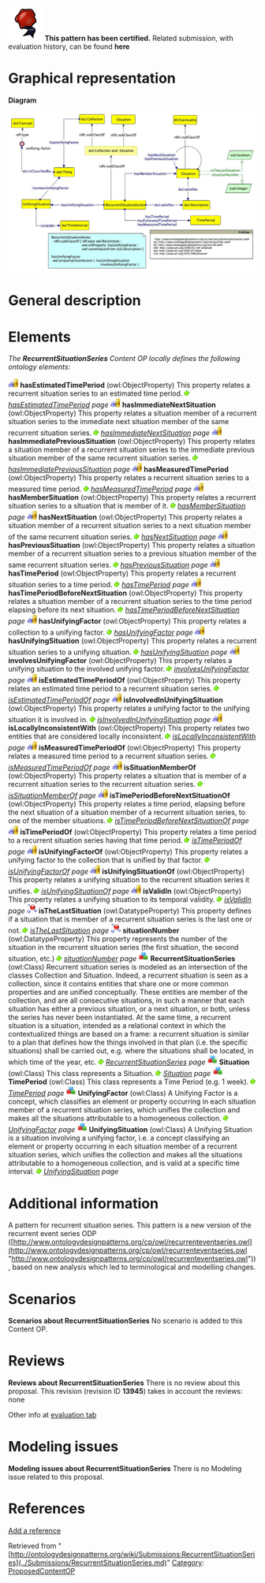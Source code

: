[![](../images/thumb/b/b5/Certified.png/70px-Certified.png)](../Image/Certified.png.md "Certified.png") __This pattern has been certified.__
Related submission, with evaluation history, can be found __here__





#  Graphical representation


__Diagram__




[![Image:Recurrent-situation-series.jpg](../images/2/28/Recurrent-situation-series.jpg)](../Image/Recurrent-situation-series.jpg.md "Image:Recurrent-situation-series.jpg")




#  General description


  




#  Elements


_The __RecurrentSituationSeries__ Content OP locally defines the following ontology elements:_



[![ObjectProperty](../images/thumb/c/c3/ObjectProperty.gif/20px-ObjectProperty.gif)](../Image/ObjectProperty.gif.md "ObjectProperty") __hasEstimatedTimePeriod__ (owl:ObjectProperty) This property relates a recurrent situation series to an estimated time period. 
 [![](../images/thumb/8/87/ArrowRight.gif/11px-ArrowRight.gif)](../Image/ArrowRight.gif.md "ArrowRight.gif") _[hasEstimatedTimePeriod](../Submissions/RecurrentSituationSeries/hasEstimatedTimePeriod.md "Submissions:RecurrentSituationSeries/hasEstimatedTimePeriod") page_
[![ObjectProperty](../images/thumb/c/c3/ObjectProperty.gif/20px-ObjectProperty.gif)](../Image/ObjectProperty.gif.md "ObjectProperty") __hasImmediateNextSituation__ (owl:ObjectProperty) This property relates a situation member of a recurrent situation series to the immediate next situation member of the same recurrent situation series. 
 [![](../images/thumb/8/87/ArrowRight.gif/11px-ArrowRight.gif)](../Image/ArrowRight.gif.md "ArrowRight.gif") _[hasImmediateNextSituation](../Submissions/RecurrentSituationSeries/hasImmediateNextSituation.md "Submissions:RecurrentSituationSeries/hasImmediateNextSituation") page_
[![ObjectProperty](../images/thumb/c/c3/ObjectProperty.gif/20px-ObjectProperty.gif)](../Image/ObjectProperty.gif.md "ObjectProperty") __hasImmediatePreviousSituation__ (owl:ObjectProperty) This property relates a situation member of a recurrent situation series to the immediate previous situation member of the same recurrent situation series. 
 [![](../images/thumb/8/87/ArrowRight.gif/11px-ArrowRight.gif)](../Image/ArrowRight.gif.md "ArrowRight.gif") _[hasImmediatePreviousSituation](../Submissions/RecurrentSituationSeries/hasImmediatePreviousSituation.md "Submissions:RecurrentSituationSeries/hasImmediatePreviousSituation") page_
[![ObjectProperty](../images/thumb/c/c3/ObjectProperty.gif/20px-ObjectProperty.gif)](../Image/ObjectProperty.gif.md "ObjectProperty") __hasMeasuredTimePeriod__ (owl:ObjectProperty) This property relates a recurrent situation series to a measured time period. 
 [![](../images/thumb/8/87/ArrowRight.gif/11px-ArrowRight.gif)](../Image/ArrowRight.gif.md "ArrowRight.gif") _[hasMeasuredTimePeriod](../Submissions/RecurrentSituationSeries/hasMeasuredTimePeriod.md "Submissions:RecurrentSituationSeries/hasMeasuredTimePeriod") page_
[![ObjectProperty](../images/thumb/c/c3/ObjectProperty.gif/20px-ObjectProperty.gif)](../Image/ObjectProperty.gif.md "ObjectProperty") __hasMemberSituation__ (owl:ObjectProperty) This property relates a recurrent situation series to a situation that is member of it. 
 [![](../images/thumb/8/87/ArrowRight.gif/11px-ArrowRight.gif)](../Image/ArrowRight.gif.md "ArrowRight.gif") _[hasMemberSituation](../Submissions/RecurrentSituationSeries/hasMemberSituation.md "Submissions:RecurrentSituationSeries/hasMemberSituation") page_
[![ObjectProperty](../images/thumb/c/c3/ObjectProperty.gif/20px-ObjectProperty.gif)](../Image/ObjectProperty.gif.md "ObjectProperty") __hasNextSituation__ (owl:ObjectProperty) This property relates a situation member of a recurrent situation series to a next situation member of the same recurrent situation series. 
 [![](../images/thumb/8/87/ArrowRight.gif/11px-ArrowRight.gif)](../Image/ArrowRight.gif.md "ArrowRight.gif") _[hasNextSituation](../Submissions/RecurrentSituationSeries/hasNextSituation.md "Submissions:RecurrentSituationSeries/hasNextSituation") page_
[![ObjectProperty](../images/thumb/c/c3/ObjectProperty.gif/20px-ObjectProperty.gif)](../Image/ObjectProperty.gif.md "ObjectProperty") __hasPreviousSituation__ (owl:ObjectProperty) This property relates a situation member of a recurrent situation series to a previous situation member of the same recurrent situation series. 
 [![](../images/thumb/8/87/ArrowRight.gif/11px-ArrowRight.gif)](../Image/ArrowRight.gif.md "ArrowRight.gif") _[hasPreviousSituation](../Submissions/RecurrentSituationSeries/hasPreviousSituation.md "Submissions:RecurrentSituationSeries/hasPreviousSituation") page_
[![ObjectProperty](../images/thumb/c/c3/ObjectProperty.gif/20px-ObjectProperty.gif)](../Image/ObjectProperty.gif.md "ObjectProperty") __hasTimePeriod__ (owl:ObjectProperty) This property relates a recurrent situation series to a time period. 
 [![](../images/thumb/8/87/ArrowRight.gif/11px-ArrowRight.gif)](../Image/ArrowRight.gif.md "ArrowRight.gif") _[hasTimePeriod](../Submissions/RecurrentSituationSeries/hasTimePeriod.md "Submissions:RecurrentSituationSeries/hasTimePeriod") page_
[![ObjectProperty](../images/thumb/c/c3/ObjectProperty.gif/20px-ObjectProperty.gif)](../Image/ObjectProperty.gif.md "ObjectProperty") __hasTimePeriodBeforeNextSituation__ (owl:ObjectProperty) This property relates a situation member of a recurrent situation series to the time period elapsing before its next situation. 
 [![](../images/thumb/8/87/ArrowRight.gif/11px-ArrowRight.gif)](../Image/ArrowRight.gif.md "ArrowRight.gif") _[hasTimePeriodBeforeNextSituation](../Submissions/RecurrentSituationSeries/hasTimePeriodBeforeNextSituation.md "Submissions:RecurrentSituationSeries/hasTimePeriodBeforeNextSituation") page_
[![ObjectProperty](../images/thumb/c/c3/ObjectProperty.gif/20px-ObjectProperty.gif)](../Image/ObjectProperty.gif.md "ObjectProperty") __hasUnifyingFactor__ (owl:ObjectProperty) This property relates a collection to a unifying factor. 
 [![](../images/thumb/8/87/ArrowRight.gif/11px-ArrowRight.gif)](../Image/ArrowRight.gif.md "ArrowRight.gif") _[hasUnifyingFactor](../Submissions/RecurrentSituationSeries/hasUnifyingFactor.md "Submissions:RecurrentSituationSeries/hasUnifyingFactor") page_
[![ObjectProperty](../images/thumb/c/c3/ObjectProperty.gif/20px-ObjectProperty.gif)](../Image/ObjectProperty.gif.md "ObjectProperty") __hasUnifyingSituation__ (owl:ObjectProperty) This property relates a recurrent situation series to a unifying situation. 
 [![](../images/thumb/8/87/ArrowRight.gif/11px-ArrowRight.gif)](../Image/ArrowRight.gif.md "ArrowRight.gif") _[hasUnifyingSituation](../Submissions/RecurrentSituationSeries/hasUnifyingSituation.md "Submissions:RecurrentSituationSeries/hasUnifyingSituation") page_
[![ObjectProperty](../images/thumb/c/c3/ObjectProperty.gif/20px-ObjectProperty.gif)](../Image/ObjectProperty.gif.md "ObjectProperty") __involvesUnifyingFactor__ (owl:ObjectProperty) This property relates a unifying situation to the involved unifying factor. 
 [![](../images/thumb/8/87/ArrowRight.gif/11px-ArrowRight.gif)](../Image/ArrowRight.gif.md "ArrowRight.gif") _[involvesUnifyingFactor](../Submissions/RecurrentSituationSeries/involvesUnifyingFactor.md "Submissions:RecurrentSituationSeries/involvesUnifyingFactor") page_
[![ObjectProperty](../images/thumb/c/c3/ObjectProperty.gif/20px-ObjectProperty.gif)](../Image/ObjectProperty.gif.md "ObjectProperty") __isEstimatedTimePeriodOf__ (owl:ObjectProperty) This property relates an estimated time period to a recurrent situation series. 
 [![](../images/thumb/8/87/ArrowRight.gif/11px-ArrowRight.gif)](../Image/ArrowRight.gif.md "ArrowRight.gif") _[isEstimatedTimePeriodOf](../Submissions/RecurrentSituationSeries/isEstimatedTimePeriodOf.md "Submissions:RecurrentSituationSeries/isEstimatedTimePeriodOf") page_
[![ObjectProperty](../images/thumb/c/c3/ObjectProperty.gif/20px-ObjectProperty.gif)](../Image/ObjectProperty.gif.md "ObjectProperty") __isInvolvedInUnifyingSituation__ (owl:ObjectProperty) This property relates a unifying factor to the unifying situation it is involved in. 
 [![](../images/thumb/8/87/ArrowRight.gif/11px-ArrowRight.gif)](../Image/ArrowRight.gif.md "ArrowRight.gif") _[isInvolvedInUnifyingSituation](../Submissions/RecurrentSituationSeries/isInvolvedInUnifyingSituation.md "Submissions:RecurrentSituationSeries/isInvolvedInUnifyingSituation") page_
[![ObjectProperty](../images/thumb/c/c3/ObjectProperty.gif/20px-ObjectProperty.gif)](../Image/ObjectProperty.gif.md "ObjectProperty") __isLocallyInconsistentWith__ (owl:ObjectProperty) This property relates two entities that are considered locally inconsistent. 
 [![](../images/thumb/8/87/ArrowRight.gif/11px-ArrowRight.gif)](../Image/ArrowRight.gif.md "ArrowRight.gif") _[isLocallyInconsistentWith](../Submissions/RecurrentSituationSeries/isLocallyInconsistentWith.md "Submissions:RecurrentSituationSeries/isLocallyInconsistentWith") page_
[![ObjectProperty](../images/thumb/c/c3/ObjectProperty.gif/20px-ObjectProperty.gif)](../Image/ObjectProperty.gif.md "ObjectProperty") __isMeasuredTimePeriodOf__ (owl:ObjectProperty) This property relates a measured time period to a recurrent situation series. 
 [![](../images/thumb/8/87/ArrowRight.gif/11px-ArrowRight.gif)](../Image/ArrowRight.gif.md "ArrowRight.gif") _[isMeasuredTimePeriodOf](../Submissions/RecurrentSituationSeries/isMeasuredTimePeriodOf.md "Submissions:RecurrentSituationSeries/isMeasuredTimePeriodOf") page_
[![ObjectProperty](../images/thumb/c/c3/ObjectProperty.gif/20px-ObjectProperty.gif)](../Image/ObjectProperty.gif.md "ObjectProperty") __isSituationMemberOf__ (owl:ObjectProperty) This property relates a situation that is member of a recurrent situation series to the recurrent situation series. 
 [![](../images/thumb/8/87/ArrowRight.gif/11px-ArrowRight.gif)](../Image/ArrowRight.gif.md "ArrowRight.gif") _[isSituationMemberOf](../Submissions/RecurrentSituationSeries/isSituationMemberOf.md "Submissions:RecurrentSituationSeries/isSituationMemberOf") page_
[![ObjectProperty](../images/thumb/c/c3/ObjectProperty.gif/20px-ObjectProperty.gif)](../Image/ObjectProperty.gif.md "ObjectProperty") __isTimePeriodBeforeNextSituationOf__ (owl:ObjectProperty) This property relates a time period, elapsing before the next situation of a situation member of a recurrent situation series, to one of the member situations. 
 [![](../images/thumb/8/87/ArrowRight.gif/11px-ArrowRight.gif)](../Image/ArrowRight.gif.md "ArrowRight.gif") _[isTimePeriodBeforeNextSituationOf](../Submissions/RecurrentSituationSeries/isTimePeriodBeforeNextSituationOf.md "Submissions:RecurrentSituationSeries/isTimePeriodBeforeNextSituationOf") page_
[![ObjectProperty](../images/thumb/c/c3/ObjectProperty.gif/20px-ObjectProperty.gif)](../Image/ObjectProperty.gif.md "ObjectProperty") __isTimePeriodOf__ (owl:ObjectProperty) This property relates a time period to a recurrent situation series having that time period. 
 [![](../images/thumb/8/87/ArrowRight.gif/11px-ArrowRight.gif)](../Image/ArrowRight.gif.md "ArrowRight.gif") _[isTimePeriodOf](../Submissions/RecurrentSituationSeries/isTimePeriodOf.md "Submissions:RecurrentSituationSeries/isTimePeriodOf") page_
[![ObjectProperty](../images/thumb/c/c3/ObjectProperty.gif/20px-ObjectProperty.gif)](../Image/ObjectProperty.gif.md "ObjectProperty") __isUnifyingFactorOf__ (owl:ObjectProperty) This property relates a unifying factor to the collection that is unified by that factor. 
 [![](../images/thumb/8/87/ArrowRight.gif/11px-ArrowRight.gif)](../Image/ArrowRight.gif.md "ArrowRight.gif") _[isUnifyingFactorOf](../Submissions/RecurrentSituationSeries/isUnifyingFactorOf.md "Submissions:RecurrentSituationSeries/isUnifyingFactorOf") page_
[![ObjectProperty](../images/thumb/c/c3/ObjectProperty.gif/20px-ObjectProperty.gif)](../Image/ObjectProperty.gif.md "ObjectProperty") __isUnifyingSituationOf__ (owl:ObjectProperty) This property relates a unifying situation to the recurrent situation series it unifies. 
 [![](../images/thumb/8/87/ArrowRight.gif/11px-ArrowRight.gif)](../Image/ArrowRight.gif.md "ArrowRight.gif") _[isUnifyingSituationOf](../Submissions/RecurrentSituationSeries/isUnifyingSituationOf.md "Submissions:RecurrentSituationSeries/isUnifyingSituationOf") page_
[![ObjectProperty](../images/thumb/c/c3/ObjectProperty.gif/20px-ObjectProperty.gif)](../Image/ObjectProperty.gif.md "ObjectProperty") __isValidIn__ (owl:ObjectProperty) This property relates a unifying situation to its temporal validity. 
 [![](../images/thumb/8/87/ArrowRight.gif/11px-ArrowRight.gif)](../Image/ArrowRight.gif.md "ArrowRight.gif") _[isValidIn](../Submissions/RecurrentSituationSeries/isValidIn.md "Submissions:RecurrentSituationSeries/isValidIn") page_
[![DatatypeProperty](../images/thumb/a/a5/DatatypeProperty.gif/20px-DatatypeProperty.gif)](../Image/DatatypeProperty.gif.md "DatatypeProperty") __isTheLastSituation__ (owl:DatatypeProperty) This property defines if a situation that is member of a recurrent situation series is the last one or not. 
 [![](../images/thumb/8/87/ArrowRight.gif/11px-ArrowRight.gif)](../Image/ArrowRight.gif.md "ArrowRight.gif") _[isTheLastSituation](../Submissions/RecurrentSituationSeries/isTheLastSituation.md "Submissions:RecurrentSituationSeries/isTheLastSituation") page_
[![DatatypeProperty](../images/thumb/a/a5/DatatypeProperty.gif/20px-DatatypeProperty.gif)](../Image/DatatypeProperty.gif.md "DatatypeProperty") __situationNumber__ (owl:DatatypeProperty) This property represents the number of the situation in the recurrent situation series (the first situation, the second situation, etc.) 
 [![](../images/thumb/8/87/ArrowRight.gif/11px-ArrowRight.gif)](../Image/ArrowRight.gif.md "ArrowRight.gif") _[situationNumber](../Submissions/RecurrentSituationSeries/situationNumber.md "Submissions:RecurrentSituationSeries/situationNumber") page_
[![Class](../images/thumb/2/27/Class.gif/20px-Class.gif)](../Image/Class.gif.md "Class") __RecurrentSituationSeries__ (owl:Class) Recurrent situation series is modeled as an intersection of the classes Collection and Situation. Indeed, a recurrent situation is seen as a collection, since it contains entities that share one or more common properties and are unified conceptually. These entities are member of the collection, and are all consecutive situations, in such a manner that each situation has either a previous situation, or a next situation, or both, unless the series has never been instantiated. At the same time, a recurrent situation is a situation, intended as a relational context in which the contextualized things are based on a frame: a recurrent situation is similar to a plan that defines how the things involved in that plan (i.e. the specific situations) shall be carried out, e.g. where the situations shall be located, in which time of the year, etc. 
 [![](../images/thumb/8/87/ArrowRight.gif/11px-ArrowRight.gif)](../Image/ArrowRight.gif.md "ArrowRight.gif") _[RecurrentSituationSeries](../Submissions/RecurrentSituationSeries/RecurrentSituationSeries.md "Submissions:RecurrentSituationSeries/RecurrentSituationSeries") page_
[![Class](../images/thumb/2/27/Class.gif/20px-Class.gif)](../Image/Class.gif.md "Class") __Situation__ (owl:Class) This class represents a Situation. 
 [![](../images/thumb/8/87/ArrowRight.gif/11px-ArrowRight.gif)](../Image/ArrowRight.gif.md "ArrowRight.gif") _[Situation](../Submissions/RecurrentSituationSeries/Situation.md "Submissions:RecurrentSituationSeries/Situation") page_
[![Class](../images/thumb/2/27/Class.gif/20px-Class.gif)](../Image/Class.gif.md "Class") __TimePeriod__ (owl:Class) This class represents a Time Period (e.g. 1 week). 
 [![](../images/thumb/8/87/ArrowRight.gif/11px-ArrowRight.gif)](../Image/ArrowRight.gif.md "ArrowRight.gif") _[TimePeriod](../Submissions/RecurrentSituationSeries/TimePeriod.md "Submissions:RecurrentSituationSeries/TimePeriod") page_
[![Class](../images/thumb/2/27/Class.gif/20px-Class.gif)](../Image/Class.gif.md "Class") __UnifyingFactor__ (owl:Class) A Unifying Factor is a concept, which classifies an element or property occurring in each situation member of a recurrent situation series, which unifies the collection and makes all the situations attributable to a homogeneous collection. 
 [![](../images/thumb/8/87/ArrowRight.gif/11px-ArrowRight.gif)](../Image/ArrowRight.gif.md "ArrowRight.gif") _[UnifyingFactor](../Submissions/RecurrentSituationSeries/UnifyingFactor.md "Submissions:RecurrentSituationSeries/UnifyingFactor") page_
[![Class](../images/thumb/2/27/Class.gif/20px-Class.gif)](../Image/Class.gif.md "Class") __UnifyingSituation__ (owl:Class) A Unifying Situation is a situation involving a unifying factor, i.e. a concept classifying an element or property occurring in each situation member of a recurrent situation series, which unifies the collection and makes all the situations attributable to a homogeneous collection, and is valid at a specific time interval. 
 [![](../images/thumb/8/87/ArrowRight.gif/11px-ArrowRight.gif)](../Image/ArrowRight.gif.md "ArrowRight.gif") _[UnifyingSituation](../Submissions/RecurrentSituationSeries/UnifyingSituation.md "Submissions:RecurrentSituationSeries/UnifyingSituation") page_
#  Additional information


A pattern for recurrent situation series. This pattern is a new version of the recurrent event series ODP ([http://www.ontologydesignpatterns.org/cp/owl/recurrenteventseries.owl](http://www.ontologydesignpatterns.org/cp/owl/recurrenteventseries.owl "http://www.ontologydesignpatterns.org/cp/owl/recurrenteventseries.owl")), based on new analysis which led to terminological and modelling changes.



#  Scenarios



__Scenarios about RecurrentSituationSeries__
No scenario is added to this Content OP.




#  Reviews



__Reviews about RecurrentSituationSeries__
There is no review about this proposal.
This revision (revision ID __13945__) takes in account the reviews: none


Other info at [evaluation tab](http://ontologydesignpatterns.org/wiki/index.php?title=Submissions:RecurrentSituationSeries&action=evaluation "http://ontologydesignpatterns.org/wiki/index.php?title=Submissions:RecurrentSituationSeries&action=evaluation")




  




#  Modeling issues



__Modeling issues about RecurrentSituationSeries__
There is no Modeling issue related to this proposal.




  




#  References


[Add a reference](index.php@title=Odp%253AAdd_reference&subject=../Submissions/RecurrentSituationSeries.md "http://ontologydesignpatterns.org/wiki/index.php?title=Odp:Add_reference&subject=Submissions%3ARecurrentSituationSeries")


  






Retrieved from "[http://ontologydesignpatterns.org/wiki/Submissions:RecurrentSituationSeries](../Submissions/RecurrentSituationSeries.md)"
 [Category](http://ontologydesignpatterns.org/wiki/Special:Categories "Special:Categories"): [ProposedContentOP](../Category/ProposedContentOP.md "Category:ProposedContentOP")